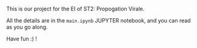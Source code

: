 This is our project for the EI of ST2: Propogation Virale.

All the details are in the `main.ipynb` JUPYTER notebook, and you can read as you go along. 

Have fun :) !
